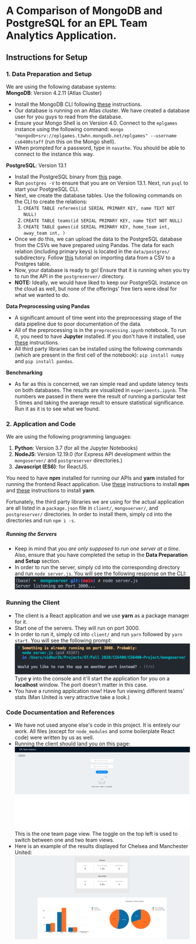# A Comparison of MongoDB and PostgreSQL for an EPL Team Analytics Application.

## Instructions for Setup

### 1. Data Preparation and Setup
We are using the following database systems:  
**MongoDB**: Version 4.2.11 (Atlas Cluster)  
- Install the MongoDB CLI following [these](https://docs.mongodb.com/mongocli/v1.8/install) instructions.
- Our database is running on an Atlas cluster. We have created a database user for you guys to read from the database.
- Ensure your Mongo Shell is on Version 4.0. Connect to the `eplgames` instance using the following command:
`mongo "mongodb+srv://eplgames.t3whn.mongodb.net/eplgames" --username cs6400staff` (run this on the Mongo shell).
- When prompted for a password, type in `navathe`. You should be able to connect to the instance this way.

**PostgreSQL**: Version 13.1  
- Install the PostgreSQL binary from [this](https://www.postgresql.org/download/) page.
- Run `postgres -V` to ensure that you are on Version 13.1. Next, run `psql` to start your PostgreSQL CLI.
- Next, we create the database tables. Use the following commands on the CLI to create the relations:
    1. `CREATE TABLE referees(id SERIAL PRIMARY KEY, name TEXT NOT NULL)`
    2. `CREATE TABLE teams(id SERIAL PRIMARY KEY, name TEXT NOT NULL)`
    3. `CREATE TABLE games(id SERIAL PRIMARY KEY, home_team int, away_team int,
        )`
- Once we do this, we can upload the data to the PostgreSQL database from the CSVs we have prepared using Pandas.
The data for each relation (including primary keys) is located in the `data/postgres/` subdirectory. Follow 
[this](https://dataschool.com/learn-sql/importing-data-from-csv-in-postgresql/) tutorial on importing data from a CSV
to a Postgres table.
- Now, your database is ready to go! Ensure that it is running when you try to run the API in
the `postgreserver/` directory.
- **NOTE:** Ideally, we would have liked to keep our PostgreSQL instance on the cloud as well, but
none of the offerings' free tiers were ideal for what we wanted to do.

**Data Preprocessing using Pandas**
- A significant amount of time went into the preprocessing stage of the data pipeline due to poor documentation of the data.
- All of the preprocessing is in the `preprocessing.ipynb` notebook. To run it, you need to have **Jupyter** installed.
If you don't have it installed, use [these](https://jupyter.org/install) instructions.
- All third party libraries can be installed using the following commands (which are present in the first cell of the notebook):
   `pip install numpy` and `pip install pandas`. 

**Benchmarking**
- As far as this is concerned, we ran simple read and update latency tests on both databases. The results are
visualized in `experiments.ipynb`. The numbers we passed in there were the result of running a 
particular test 5 times and taking the average result to ensure statistical significance. Run it as it is to see what we found.


### 2. Application and Code
We are using the following programming languages:
1. **Python**: Version 3.7 (for all the Jupyter Notebooks)
2. **NodeJS**: Version 12.19.0 (for Express API development within the `mongoserver/` and `postgreserver` directories.)
3. **Javascript (ES6)**: for ReactJS.

You need to have **npm** installed for running our APIs and **yarn** installed for running the frontend
React application. Use [these](https://www.npmjs.com/get-npm) instructions to install **npm** and
[these](https://classic.yarnpkg.com/en/docs/install/#mac-stable) instructions to install **yarn**. 

Fortunately, the third party libraries we are using for the actual application are all listed in a `package.json`
file in `client/`, `mongoserver/`, and `postgreserver/` directories. In order to install them, simply
cd into the directories and run `npm i -s`.

##### Running the Servers
- Keep in mind that *you are only supposed to run one server at a time*. Also, ensure that you have completed the setup
in the **Data Preparation and Setup** section. 
- In order to run the server, simply cd into the corresponding directory and run `node server.js`. You will see the following
response on the CLI:
![server](images/server.png)

### Running the Client
- The client is a React application and we use **yarn** as a package manager for it.
- Start one of the servers. They will run on port 3000.
- In order to run it, simply cd into `client/` and run `yarn` followed by `yarn start`. You will see the following prompt:
![client](images/client.png)
Type **y** into the console and it'll start the application for you on a **localhost** window. The port doesn't
matter in this case.
- You have a running application now! Have fun viewing different teams' stats (Man United is very attractive take a look.)

### Code Documentation and References
- We have not used anyone else's code in this project. It is entirely our work. All files (except for 
`node_modules` and some boilerplate React code) were written by us as well.
- Running the client should land you on this page:
![client2](images/client2.png)
This is the one team page view. The toggle on the top left is used to switch between one and two team views.
- Here is an example of the results displayed for Chelsea and Manchester United:
![client3](images/client3.png)
